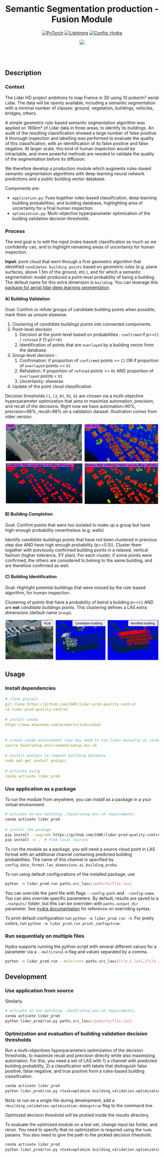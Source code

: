 <div align="center">

# Semantic Segmentation production - Fusion Module

<a href="https://pytorch.org/get-started/locally/"><img alt="PyTorch" src="https://img.shields.io/badge/PyTorch-ee4c2c?logo=pytorch&logoColor=white"></a>
<a href="https://pytorchlightning.ai/"><img alt="Lightning" src="https://img.shields.io/badge/-Lightning-792ee5?logo=pytorchlightning&logoColor=white"></a>
<a href="https://hydra.cc/"><img alt="Config: Hydra" src="https://img.shields.io/badge/Config-Hydra-89b8cd"></a>

[![](https://shields.io/badge/-Lightning--Hydra--Template-017F2F?style=flat&logo=github&labelColor=303030)](https://github.com/ashleve/lightning-hydra-template)
</div>
<br><br>

## Description
### Context
The Lidar HD project ambitions to map France in 3D using 10 pulse/m² aerial Lidar. The data will be openly available, including a semantic segmentation with a minimal number of classes: ground, vegetation, buildings, vehicles, bridges, others.

A simple geometric rule-based semantic segmentation algorithm was applied on 160km² of Lidar data in three areas, to identify its buildings. An audit of the resulting classification showed a large number of false positive. A thorough inspection and labelling was performed to evaluate the quality of this classification, with an identification of its false positive and false negative. At larger scale, this kind of human inspection would be intractable, and more powerful methods are needed to validate the quality of the segmentation before its diffusion.

We therefore develop a production module which augments rules-based semantic segmentation algorithms with deep learning neural network predictions and a public building vector database. 

Components are:

- `application.py`: Fuse together rules-based classification, deep learning building probabilities, and building database, highlighting area of uncertainty for a final human inspection.
- `optimization.py`: Multi-objective hyperparameter optimization of the bulding validation decision thresholds.

### Process

The end goal is to edit the input (rules-based) classification as much as we confidently can, and to highlight remaining areas of uncertainty for human inspection.

**Input**: point cloud that went through a first geometric algorithm that identified `candidates building points` based on geometric rules (e.g. plane surfaces, above 1.5m of the ground, etc.), and for which a semantic segmentation model produced a point-level probability of being a building. The default name for this extra dimension is `building`. You can leverage this [package for aerial lidar deep learning segmentation](https://github.com/IGNF/lidar-deep-segmentation).

#### A) Building Validation

Goal: Confirm or refute groups of candidate building points when possible, mark them as unsure elsewise.

1) Clustering of _candidate buildings points_ into connected components.
2) Point-level decision
    1) Decision at the point-level based on probabilities : `confirmed` if p>=`C1` /  `refuted` if (1-p)>=`R1`
    2) Identification of points that are `overlayed` by a building vector from the database.
3) Group-level decision :
    1) Confirmation: if proportion of `confirmed` points >= `C2` OR if proportion of `overlayed` points >= `O1`
    2) Refutation: if proportion of `refuted` points >= `R2` AND proportion of `overlayed` points < `O1`
    3) Uncertainty: elsewise.
4) Update of the point cloud classification

Decision thresholds `C1`, `C2`, `R1`, `R2`, `O1` are chosen via a multi-objective hyperparameter optimization that aims to maximize automation, precision, and recall of the decisions. Right now we have automation=90%, precision=98%, recall=98% on a validation dataset. Illustration comes from older version.

![](assets/img/LidarBati-BuildingValidationM7.1V2.0.png)

#### B) Building Completion

Goal: Confirm points that were too isolated to make up a group but have high-enough probability nevertheless (e.g. walls)

Identify  _candidate buildings points_ that have not been clustered in previous step due AND have high enough probability (p>=0.5)).
Cluster them together with previously confirmed building points in a relaxed, vertical fashion (higher tolerance, XY plan).
For each cluster, if some points were confirmed, the others are considered to belong to the same building, and are 
therefore confirmed as well.


#### C) Building Identification

Goal: Highlight potential buildings that were missed by the rule-based algorithm, for human inspection. 

Clustering of points that have a probability of beind a building p>=`C1` AND are **not** _candidate buildings points_. This clustering defines a LAS extra dimensions (default name `Group`).

![](assets/img/LidarBati-BuildingIdentification.png)


## Usage

### Install dependencies

```yaml
# clone project
git clone https://github.com/IGNF/lidar-prod-quality-control
cd lidar-prod-quality-control

# install conda
https://www.anaconda.com/products/individual


# create conda environment (you may need to run lines manually as conda may not activate properly from bash script)
source bash/setup_environment/setup_env.sh

# install postgis to request building database
sudo apt-get install postgis

# activate using
conda activate lidar_prod
```

### Use application as a package

To run the module from anywhere, you can install as a package in a your virtual environment.

```bash
# activate an env matching ./bash/setup_env.sh requirements.
conda activate lidar_prod

# install the package
pip install --upgrade https://github.com/IGNF/lidar-prod-quality-control/tarball/main  # from github directly
pip install -e .  # from local sources
```

To run the module as a package, you will need a source cloud point in LAS format with an additional channel containing predicted building probabilities. The name of this channel is specified by `config.data_format.las_dimensions.ai_building_proba`.

To run using default configurations of the installed package, use
```bash
python -m lidar_prod.run paths.src_las=[/path/to/file.las]
```

You can override the yaml file with flags `--config-path` and `--config-name`. You can also override specific parameters. By default, results are saved to a `./outputs/` folder, but this can be overriden with `paths.output_dir` parameter. See [hydra documentation](https://hydra.cc/docs/next/tutorials/basic/your_first_app/config_file/) for reference on overriding syntax.

To print default configuration run `python -m lidar_prod.run -h`. For pretty colors, run `python -m lidar_prod.run print_config=true`.

### Run sequentialy on multiple files

Hydra supports running the python script with several different values for a parameter via a `--multiruns`|`-m` flag and values separated by a comma.

```bash
python -m lidar_prod.run --multiruns paths.src_las=[file_1.las],[file_2.las],[file_3.las]
```

## Development

### Use application from source

Similarly
```bash
# activate an env matching ./bash/setup_env.sh requirements.
conda activate lidar_prod
python lidar_prod/run.py paths.src_las=[/path/to/file.las]
```

### Optimization and evaluation of building validation decision thresholds

Run a multi-objectives hyperparameters optimization of the decision thresholds, to maximize recall and precision directly while also maximizing automation. For this, you need a set of LAS with 1) a channel with predicted building probability, 2) a classification with labels that distinguish false positive, false negative, and true positive from a rules-based building classification.

```bash
conda activate lidar_prod
python lidar_prod/run.py +task=optimize building_validation.optimization.todo='prepare+optimize+evaluate+update' building_validation.optimization.paths.input_las_dir=[path/to/labelled/val/dataset/] building_validation.optimization.paths.results_output_dir=[path/to/save/results] 
```
Nota: to run on a single file during development, add a `+building_validation.optimization.debug=true` flag to the command line.

Optimized decision threshold will be pickled inside the results directory.

To evaluate the optimized module on a test set, change input las folder, and rerun. You need to specify that no optimization is required using the `todo` params. You also need to give the path to the pickled decision trheshold.

```bash
conda activate lidar_prod
python lidar_prod/run.py +task=optimize building_validation.optimization.todo='prepare+evaluate+update' building_validation.optimization.paths.input_las_dir=[path/to/labelled/test/dataset/] building_validation.optimization.paths.results_output_dir=[path/to/save/results] building_validation.optimization.paths.building_validation_thresholds_pickle=[path/to/optimized_thresholds.pickle]
```
